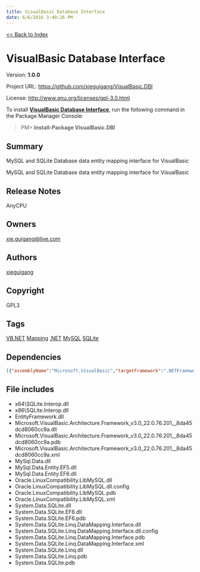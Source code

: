 ```yaml
---
title: VisualBasic Database Interface
date: 6/6/2016 3:40:26 PM
---
```


[<< Back to Index](../index.html)
# VisualBasic Database Interface

Version: **1.0.0**

Project URL: https://github.com/xieguigang/VisualBasic.DBI

License: http://www.gnu.org/licenses/gpl-3.0.html

To install **[VisualBasic Database Interface](https://www.nuget.org/packages/VisualBasic.DBI/)**, run the following command in the Package Manager Console:
> PM>  **Install-Package VisualBasic.DBI**


## Summary
MySQL and SQLite Database data entity mapping interface for VisualBasic

MySQL and SQLite Database data entity mapping interface for VisualBasic
## Release Notes
AnyCPU
## Owners
xie.guigang@live.com
## Authors
[xieguigang](https://www.nuget.org/profiles/xieguigang)
## Copyright
GPL3
## Tags
[VB.NET](https://www.nuget.org/packages?q=Tags%3A"VB.NET") [Mapping](https://www.nuget.org/packages?q=Tags%3A"Mapping") [.NET](https://www.nuget.org/packages?q=Tags%3A".NET") [MySQL](https://www.nuget.org/packages?q=Tags%3A"MySQL") [SQLite](https://www.nuget.org/packages?q=Tags%3A"SQLite")
## Dependencies
```json
[{"assemblyName":"Microsoft.VisualBasic","targetFramework":".NETFramework4.6"},{"assemblyName":"System.Data.Linq","targetFramework":".NETFramework0.0, Version=v4.6"}]
```


## File includes
+ x64\SQLite.Interop.dll<br />
+ x86\SQLite.Interop.dll<br />
+ EntityFramework.dll<br />
+ Microsoft.VisualBasic.Architecture.Framework_v3.0_22.0.76.201__8da45dcd8060cc9a.dll<br />
+ Microsoft.VisualBasic.Architecture.Framework_v3.0_22.0.76.201__8da45dcd8060cc9a.pdb<br />
+ Microsoft.VisualBasic.Architecture.Framework_v3.0_22.0.76.201__8da45dcd8060cc9a.xml<br />
+ MySql.Data.dll<br />
+ MySql.Data.Entity.EF5.dll<br />
+ MySql.Data.Entity.EF6.dll<br />
+ Oracle.LinuxCompatibility.LibMySQL.dll<br />
+ Oracle.LinuxCompatibility.LibMySQL.dll.config<br />
+ Oracle.LinuxCompatibility.LibMySQL.pdb<br />
+ Oracle.LinuxCompatibility.LibMySQL.xml<br />
+ System.Data.SQLite.dll<br />
+ System.Data.SQLite.EF6.dll<br />
+ System.Data.SQLite.EF6.pdb<br />
+ System.Data.SQLite.Linq.DataMapping.Interface.dll<br />
+ System.Data.SQLite.Linq.DataMapping.Interface.dll.config<br />
+ System.Data.SQLite.Linq.DataMapping.Interface.pdb<br />
+ System.Data.SQLite.Linq.DataMapping.Interface.xml<br />
+ System.Data.SQLite.Linq.dll<br />
+ System.Data.SQLite.Linq.pdb<br />
+ System.Data.SQLite.pdb<br />

